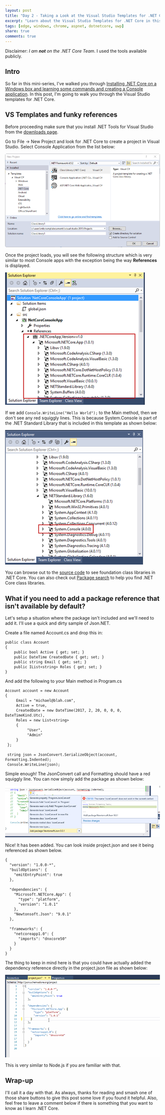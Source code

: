 ```yaml
---
layout: post
title: "Day 2 - Taking a Look at the Visual Studio Templates for .NET Core"
excerpt: "Learn about the Visual Studio Templates for .NET Core in this mini-series"
tags: [edge, windows, chrome, aspnet, dotnetcore, uwp]
share: true
comments: true
---
```


Disclaimer: *I am **not** on the .NET Core Team*. I used the tools available publicly.

## Intro

So far in this mini-series, I've walked you through [Installing .NET Core on a Windows box and learning some commands and creating a Console application](http://michaelcrump.net/getting-started-with-aspnetcore/). In this post, I'm going to walk you through the Visual Studio templates for .NET Core. 

## VS Templates and funky references

Before proceeding make sure that you install .NET Tools for Visual Studio from the  [downloads page](https://www.microsoft.com/net/download/core). 

Go to File -> New Project and look for .NET Core to create a project in Visual Studio. Select Console Application from the list below: 

![image](/files/dotnetcorevstemplates.png)

Once the project loads, you will see the following structure which is very similar to most Console apps with the exception being the way **References** is displayed.

![image](/files/netcoresolutionexplorer.png)

If we add `Console.WriteLine("Hello World");` to the Main method, then we don't see any red squiggly lines. This is because System.Console is part of the .NET Standard Library that is included in this template as shown below:

![image](/files/consoledotnetcore.png)

You can browse out to the [source code](https://github.com/dotnet/corefx/tree/master/src) to see foundation class libraries in .NET Core. You can also check out [Package search](http://packagesearch.azurewebsites.net/) to help you find .NET Core class libraries. 

## What if you need to add a package reference that isn't available by default?

Let's setup a situation where the package isn't included and we'll need to add it. I'll use a quick and dirty sample of Json.NET. 

Create a file named Account.cs and drop this in: 

	public class Account
    {
        public bool Active { get; set; }
        public DateTime CreatedDate { get; set; }
        public string Email { get; set; }
        public IList<string> Roles { get; set; }
    } 

And add the following to your Main method in Program.cs

	Account account = new Account
    {
         Email = "michael@blah.com",
         Active = true,
         CreatedDate = new DateTime(2017, 2, 20, 0, 0, 0, DateTimeKind.Utc),
         Roles = new List<string>
         {
              "User",
              "Admin"
         }
     };

     string json = JsonConvert.SerializeObject(account, Formatting.Indented);
     Console.WriteLine(json);

Simple enough! The JsonConvert call and Formatting should have a red squiggly line. You can now simply add the package as shown below: 

![image](/files/jsonnotworking.png)

Nice! It has been added. You can look inside project.json and see it being referenced as shown below. 

	{
	  "version": "1.0.0-*",
	  "buildOptions": {
	    "emitEntryPoint": true
	  },
	
	  "dependencies": {
	    "Microsoft.NETCore.App": {
	      "type": "platform",
	      "version": "1.0.1"
	    },
	    "Newtonsoft.Json": "9.0.1"
	  },
	
	  "frameworks": {
	    "netcoreapp1.0": {
	      "imports": "dnxcore50"
	    }
	  }
	}

The thing to keep in mind here is that you could have actually added the dependency reference directly in the project.json file as shown below:

![image](/files/newtonsoft.gif)

This is very similar to Node.js if you are familiar with that. 

## Wrap-up

I'll call it a day with that. As always, thanks for reading and smash one of those share buttons to give this post some love if you found it helpful. Also, feel free to leave a comment below if there is something that you want to know as I learn .NET Core.